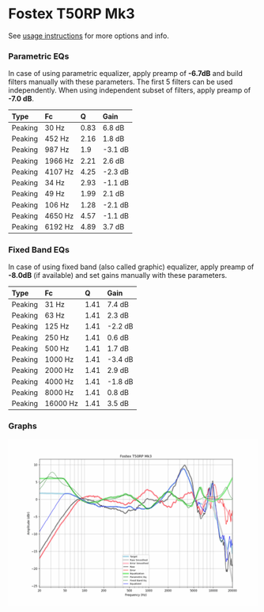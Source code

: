 # Fostex T50RP Mk3
See [usage instructions](https://github.com/jaakkopasanen/AutoEq#usage) for more options and info.

### Parametric EQs
In case of using parametric equalizer, apply preamp of **-6.7dB** and build filters manually
with these parameters. The first 5 filters can be used independently.
When using independent subset of filters, apply preamp of **-7.0 dB**.

| Type    | Fc      |    Q | Gain    |
|:--------|:--------|:-----|:--------|
| Peaking | 30 Hz   | 0.83 | 6.8 dB  |
| Peaking | 452 Hz  | 2.16 | 1.8 dB  |
| Peaking | 987 Hz  | 1.9  | -3.1 dB |
| Peaking | 1966 Hz | 2.21 | 2.6 dB  |
| Peaking | 4107 Hz | 4.25 | -2.3 dB |
| Peaking | 34 Hz   | 2.93 | -1.1 dB |
| Peaking | 49 Hz   | 1.99 | 2.1 dB  |
| Peaking | 106 Hz  | 1.28 | -2.1 dB |
| Peaking | 4650 Hz | 4.57 | -1.1 dB |
| Peaking | 6192 Hz | 4.89 | 3.7 dB  |

### Fixed Band EQs
In case of using fixed band (also called graphic) equalizer, apply preamp of **-8.0dB**
(if available) and set gains manually with these parameters.

| Type    | Fc       |    Q | Gain    |
|:--------|:---------|:-----|:--------|
| Peaking | 31 Hz    | 1.41 | 7.4 dB  |
| Peaking | 63 Hz    | 1.41 | 2.3 dB  |
| Peaking | 125 Hz   | 1.41 | -2.2 dB |
| Peaking | 250 Hz   | 1.41 | 0.6 dB  |
| Peaking | 500 Hz   | 1.41 | 1.7 dB  |
| Peaking | 1000 Hz  | 1.41 | -3.4 dB |
| Peaking | 2000 Hz  | 1.41 | 2.9 dB  |
| Peaking | 4000 Hz  | 1.41 | -1.8 dB |
| Peaking | 8000 Hz  | 1.41 | 0.8 dB  |
| Peaking | 16000 Hz | 1.41 | 3.5 dB  |

### Graphs
![](./Fostex%20T50RP%20Mk3.png)